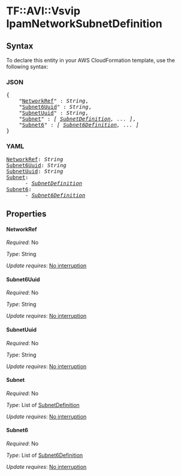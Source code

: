 # TF::AVI::Vsvip IpamNetworkSubnetDefinition

## Syntax

To declare this entity in your AWS CloudFormation template, use the following syntax:

### JSON

<pre>
{
    "<a href="#networkref" title="NetworkRef">NetworkRef</a>" : <i>String</i>,
    "<a href="#subnet6uuid" title="Subnet6Uuid">Subnet6Uuid</a>" : <i>String</i>,
    "<a href="#subnetuuid" title="SubnetUuid">SubnetUuid</a>" : <i>String</i>,
    "<a href="#subnet" title="Subnet">Subnet</a>" : <i>[ <a href="subnetdefinition.md">SubnetDefinition</a>, ... ]</i>,
    "<a href="#subnet6" title="Subnet6">Subnet6</a>" : <i>[ <a href="subnet6definition.md">Subnet6Definition</a>, ... ]</i>
}
</pre>

### YAML

<pre>
<a href="#networkref" title="NetworkRef">NetworkRef</a>: <i>String</i>
<a href="#subnet6uuid" title="Subnet6Uuid">Subnet6Uuid</a>: <i>String</i>
<a href="#subnetuuid" title="SubnetUuid">SubnetUuid</a>: <i>String</i>
<a href="#subnet" title="Subnet">Subnet</a>: <i>
      - <a href="subnetdefinition.md">SubnetDefinition</a></i>
<a href="#subnet6" title="Subnet6">Subnet6</a>: <i>
      - <a href="subnet6definition.md">Subnet6Definition</a></i>
</pre>

## Properties

#### NetworkRef

_Required_: No

_Type_: String

_Update requires_: [No interruption](https://docs.aws.amazon.com/AWSCloudFormation/latest/UserGuide/using-cfn-updating-stacks-update-behaviors.html#update-no-interrupt)

#### Subnet6Uuid

_Required_: No

_Type_: String

_Update requires_: [No interruption](https://docs.aws.amazon.com/AWSCloudFormation/latest/UserGuide/using-cfn-updating-stacks-update-behaviors.html#update-no-interrupt)

#### SubnetUuid

_Required_: No

_Type_: String

_Update requires_: [No interruption](https://docs.aws.amazon.com/AWSCloudFormation/latest/UserGuide/using-cfn-updating-stacks-update-behaviors.html#update-no-interrupt)

#### Subnet

_Required_: No

_Type_: List of <a href="subnetdefinition.md">SubnetDefinition</a>

_Update requires_: [No interruption](https://docs.aws.amazon.com/AWSCloudFormation/latest/UserGuide/using-cfn-updating-stacks-update-behaviors.html#update-no-interrupt)

#### Subnet6

_Required_: No

_Type_: List of <a href="subnet6definition.md">Subnet6Definition</a>

_Update requires_: [No interruption](https://docs.aws.amazon.com/AWSCloudFormation/latest/UserGuide/using-cfn-updating-stacks-update-behaviors.html#update-no-interrupt)

